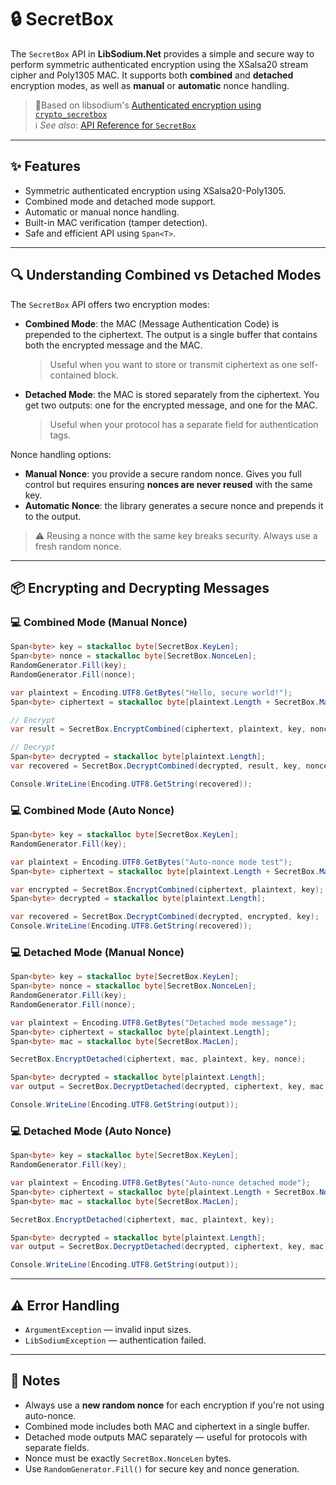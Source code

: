# 🔒 SecretBox

The `SecretBox` API in **LibSodium.Net** provides a simple and secure way to perform symmetric authenticated encryption using the XSalsa20 stream cipher and Poly1305 MAC. It supports both **combined** and **detached** encryption modes, as well as **manual** or **automatic** nonce handling.

> 🧂Based on libsodium's [Authenticated encryption using `crypto_secretbox`](https://doc.libsodium.org/secret-key_cryptography/secretbox)<br/>
> ℹ️ *See also*: [API Reference for `SecretBox`](../api/LibSodium.SecretBox.yml)

---

## ✨ Features

- Symmetric authenticated encryption using XSalsa20-Poly1305.
- Combined mode and detached mode support.
- Automatic or manual nonce handling.
- Built-in MAC verification (tamper detection).
- Safe and efficient API using `Span<T>`.

---

## 🔍 Understanding Combined vs Detached Modes

The `SecretBox` API offers two encryption modes:

- **Combined Mode**: the MAC (Message Authentication Code) is prepended to the ciphertext. The output is a single buffer that contains both the encrypted message and the MAC.
  > Useful when you want to store or transmit ciphertext as one self-contained block.

- **Detached Mode**: the MAC is stored separately from the ciphertext. You get two outputs: one for the encrypted message, and one for the MAC.
  > Useful when your protocol has a separate field for authentication tags.

Nonce handling options:

- **Manual Nonce**: you provide a secure random nonce. Gives you full control but requires ensuring **nonces are never reused** with the same key.
- **Automatic Nonce**: the library generates a secure nonce and prepends it to the output.

> ⚠️ Reusing a nonce with the same key breaks security. Always use a fresh random nonce.

---

## 📦 Encrypting and Decrypting Messages

### 💻 Combined Mode (Manual Nonce)

```csharp
Span<byte> key = stackalloc byte[SecretBox.KeyLen];
Span<byte> nonce = stackalloc byte[SecretBox.NonceLen];
RandomGenerator.Fill(key);
RandomGenerator.Fill(nonce);

var plaintext = Encoding.UTF8.GetBytes("Hello, secure world!");
Span<byte> ciphertext = stackalloc byte[plaintext.Length + SecretBox.MacLen];

// Encrypt
var result = SecretBox.EncryptCombined(ciphertext, plaintext, key, nonce);

// Decrypt
Span<byte> decrypted = stackalloc byte[plaintext.Length];
var recovered = SecretBox.DecryptCombined(decrypted, result, key, nonce);

Console.WriteLine(Encoding.UTF8.GetString(recovered));
```

### 💻 Combined Mode (Auto Nonce)

```csharp
Span<byte> key = stackalloc byte[SecretBox.KeyLen];
RandomGenerator.Fill(key);

var plaintext = Encoding.UTF8.GetBytes("Auto-nonce mode test");
Span<byte> ciphertext = stackalloc byte[plaintext.Length + SecretBox.MacLen + SecretBox.NonceLen];

var encrypted = SecretBox.EncryptCombined(ciphertext, plaintext, key);
Span<byte> decrypted = stackalloc byte[plaintext.Length];

var recovered = SecretBox.DecryptCombined(decrypted, encrypted, key);
Console.WriteLine(Encoding.UTF8.GetString(recovered));
```

### 💻 Detached Mode (Manual Nonce)

```csharp
Span<byte> key = stackalloc byte[SecretBox.KeyLen];
Span<byte> nonce = stackalloc byte[SecretBox.NonceLen];
RandomGenerator.Fill(key);
RandomGenerator.Fill(nonce);

var plaintext = Encoding.UTF8.GetBytes("Detached mode message");
Span<byte> ciphertext = stackalloc byte[plaintext.Length];
Span<byte> mac = stackalloc byte[SecretBox.MacLen];

SecretBox.EncryptDetached(ciphertext, mac, plaintext, key, nonce);

Span<byte> decrypted = stackalloc byte[plaintext.Length];
var output = SecretBox.DecryptDetached(decrypted, ciphertext, key, mac, nonce);

Console.WriteLine(Encoding.UTF8.GetString(output));
```

### 💻 Detached Mode (Auto Nonce)

```csharp
Span<byte> key = stackalloc byte[SecretBox.KeyLen];
RandomGenerator.Fill(key);

var plaintext = Encoding.UTF8.GetBytes("Auto-nonce detached mode");
Span<byte> ciphertext = stackalloc byte[plaintext.Length + SecretBox.NonceLen];
Span<byte> mac = stackalloc byte[SecretBox.MacLen];

SecretBox.EncryptDetached(ciphertext, mac, plaintext, key);

Span<byte> decrypted = stackalloc byte[plaintext.Length];
var output = SecretBox.DecryptDetached(decrypted, ciphertext, key, mac);

Console.WriteLine(Encoding.UTF8.GetString(output));
```

---

## ⚠️ Error Handling

- `ArgumentException` — invalid input sizes.
- `LibSodiumException` — authentication failed.

---

## 📝 Notes

- Always use a **new random nonce** for each encryption if you're not using auto-nonce.
- Combined mode includes both MAC and ciphertext in a single buffer.
- Detached mode outputs MAC separately — useful for protocols with separate fields.
- Nonce must be exactly `SecretBox.NonceLen` bytes.
- Use `RandomGenerator.Fill()` for secure key and nonce generation.

